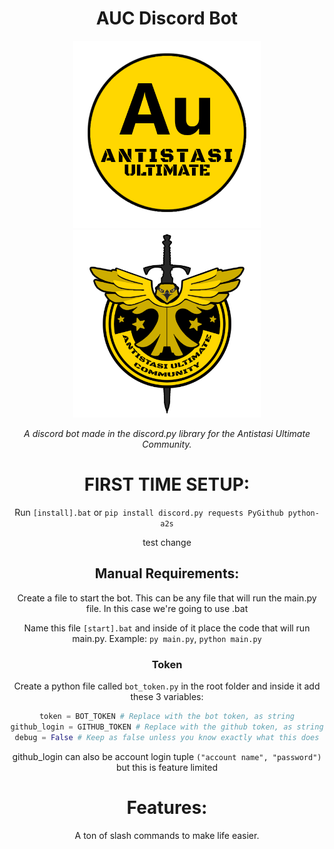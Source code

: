 <div align="center">
  <h1>AUC Discord Bot</h1>
  <p float="left">
    <img src="/pictures/Yellow.png" width="300" />
    <img src="/pictures/YellowAUC.png" width="300" /> 
  </p>
  <p>
    <i>A discord bot made in the discord.py library for the Antistasi Ultimate Community.</i>
  </p>
  <p>

# FIRST TIME SETUP:
Run `[install].bat`
or
`pip install discord.py requests PyGithub python-a2s`

test change

## Manual Requirements:
Create a file to start the bot. This can be any file that will run the main.py file. In this case we're going to use .bat

Name this file `[start].bat` and inside of it place the code that will run main.py. Example: `py main.py`, `python main.py`

### Token

Create a python file called `bot_token.py` in the root folder and inside it add these 3 variables:
```py
token = BOT_TOKEN # Replace with the bot token, as string
github_login = GITHUB_TOKEN # Replace with the github token, as string
debug = False # Keep as false unless you know exactly what this does
```
github_login can also be account login tuple `("account name", "password")` but this is feature limited

# Features:
A ton of slash commands to make life easier.

  </p>  
</div>
